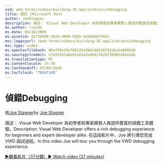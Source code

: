 ```yaml
---
uid: web-forms/videos/building-35-applications/debugging
title: 調試 |Microsoft Docs
author: JoeStagner
description: 描述： Visual Web Developer 為初學者和專家開發人員提供豐富的偵錯工具體驗。 在這段影片中，Joe 將逐步引導您完成 VW 。
ms.author: riande
ms.date: 04/30/2009
ms.assetid: d17389d8-3824-4900-9309-92d49bb756b1
msc.legacyurl: /web-forms/videos/building-35-applications/debugging
msc.type: video
ms.openlocfilehash: 09af09e3de768225a3de5465d8f82abcba8066d8
ms.sourcegitcommit: e7e91932a6e91a63e2e46417626f39d6b244a3ab
ms.translationtype: MT
ms.contentlocale: zh-TW
ms.lasthandoff: 03/06/2020
ms.locfileid: "78547149"
---
```

# <a name="debugging"></a><span data-ttu-id="c7253-104">偵錯</span><span class="sxs-lookup"><span data-stu-id="c7253-104">Debugging</span></span>

<span data-ttu-id="c7253-105">依[Joe Stagner](https://github.com/JoeStagner)</span><span class="sxs-lookup"><span data-stu-id="c7253-105">by [Joe Stagner](https://github.com/JoeStagner)</span></span>

<span data-ttu-id="c7253-106">描述： Visual Web Developer 為初學者和專家開發人員提供豐富的偵錯工具體驗。</span><span class="sxs-lookup"><span data-stu-id="c7253-106">Description: Visual Web Developer offers a rich debugging experience for beginners and expert developer alike.</span></span> <span data-ttu-id="c7253-107">在這段影片中，Joe 將引導您完成 VWD 調試過程。</span><span class="sxs-lookup"><span data-stu-id="c7253-107">In this video Joe will tour you through the VWD debugging experience.</span></span>

[<span data-ttu-id="c7253-108">&#9654;觀看影片（37分鐘）</span><span class="sxs-lookup"><span data-stu-id="c7253-108">&#9654; Watch video (37 minutes)</span></span>](https://channel9.msdn.com/Blogs/ASP-NET-Site-Videos/debugging)
